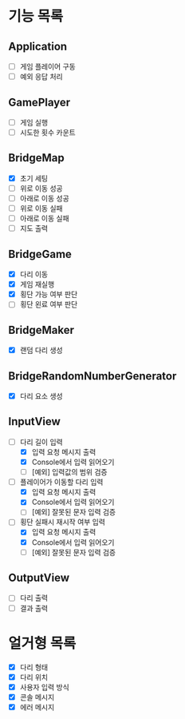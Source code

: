 # 기능 목록

## Application
- [ ] 게임 플레이어 구동
- [ ] 예외 응답 처리
## GamePlayer 
- [ ] 게임 실행
- [ ] 시도한 횟수 카운트
## BridgeMap
- [X] 초기 세팅
- [ ] 위로 이동 성공
- [ ] 아래로 이동 성공
- [ ] 위로 이동 실패
- [ ] 아래로 이동 실패
- [ ] 지도 출력
## BridgeGame
- [X] 다리 이동
- [X] 게임 재실행
- [X] 횡단 가능 여부 판단
- [ ] 횡단 왼료 여부 판단
## BridgeMaker
- [X] 랜덤 다리 생성
## BridgeRandomNumberGenerator
- [X] 다리 요소 생성
## InputView
- [ ] 다리 길이 입력
  - [X] 입력 요청 메시지 출력
  - [X] Console에서 입력 읽어오기
  - [ ] [예외] 입력값의 범위 검증
- [ ] 플레이어가 이동할 다리 입력
  - [X] 입력 요청 메시지 출력
  - [X] Console에서 입력 읽어오기
  - [ ] [예외] 잘못된 문자 입력 검증
- [ ] 횡단 실패시 재시작 여부 입력
  - [X] 입력 요청 메시지 출력
  - [X] Console에서 입력 읽어오기
  - [ ] [예외] 잘못된 문자 입력 검증
## OutputView
- [ ] 다리 출력
- [ ] 결과 출력

# 얼거형 목록
- [X] 다리 형태
- [X] 다리 위치
- [X] 사용자 입력 방식
- [X] 콘솔 메시지
- [X] 에러 메시지